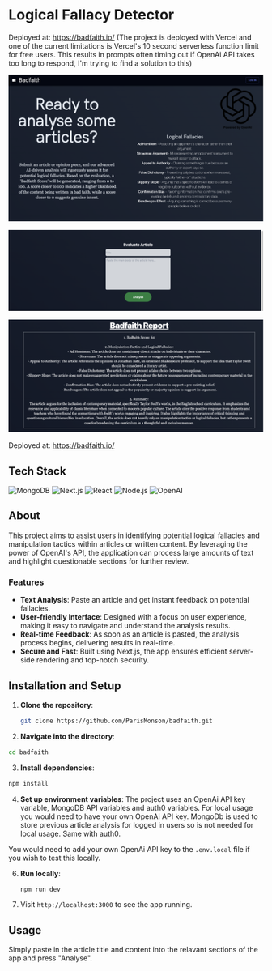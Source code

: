 # Logical Fallacy Detector

Deployed at: https://badfaith.io/
(The project is deployed with Vercel and one of the current limitations is Vercel's 10 second serverless function limit for free users. This results in prompts often timing out if OpenAi API takes too long to respond, I'm trying to find a solution to this)

![Landing Page](/screenshots/landing-page.png)

![Text input area](/screenshots/article-input-area.png)

![Report Example](/screenshots/report-example.png)



Deployed at: https://badfaith.io/

## Tech Stack
![MongoDB](https://img.shields.io/badge/-MongoDB-black?style=flat-square&logo=mongodb&logoColor=white)
![Next.js](https://img.shields.io/badge/-Next.js-black?style=flat-square&logo=next.js&logoColor=white)
![React](https://img.shields.io/badge/-React-black?style=flat-square&logo=react)
![Node.js](https://img.shields.io/badge/-Node.js-black?style=flat-square&logo=node.js&logoColor=white)
![OpenAI](https://img.shields.io/badge/-OpenAI-black?style=flat-square&logo=openai&logoColor=white)



## About

This project aims to assist users in identifying potential logical fallacies and manipulation tactics within articles or written content. By leveraging the power of OpenAI's API, the application can process large amounts of text and highlight questionable sections for further review.

### Features

- **Text Analysis**: Paste an article and get instant feedback on potential fallacies.
- **User-friendly Interface**: Designed with a focus on user experience, making it easy to navigate and understand the analysis results.
- **Real-time Feedback**: As soon as an article is pasted, the analysis process begins, delivering results in real-time.
- **Secure and Fast**: Built using Next.js, the app ensures efficient server-side rendering and top-notch security.

## Installation and Setup

1. **Clone the repository**:
   ```bash
   git clone https://github.com/ParisMonson/badfaith.git
   ```
   
2. **Navigate into the directory**:
```bash
cd badfaith
```


3. **Install dependencies**:
```bash
npm install
```


4. **Set up environment variables**:
   The project uses an OpenAi API key variable, MongoDB API variables and auth0 variables. For local usage you would need to have your own OpenAi API key. MongoDb is used to store previous article analysis for logged in users so is not needed for local usage. Same with auth0.
   
You would need to add your own OpenAi API key to the `.env.local` file if you wish to test this locally.

6. **Run locally**:
   ```bash
   npm run dev
   ```

   
6. Visit `http://localhost:3000` to see the app running.

## Usage

Simply paste in the article title and content into the relavant sections of the app and press "Analyse".










